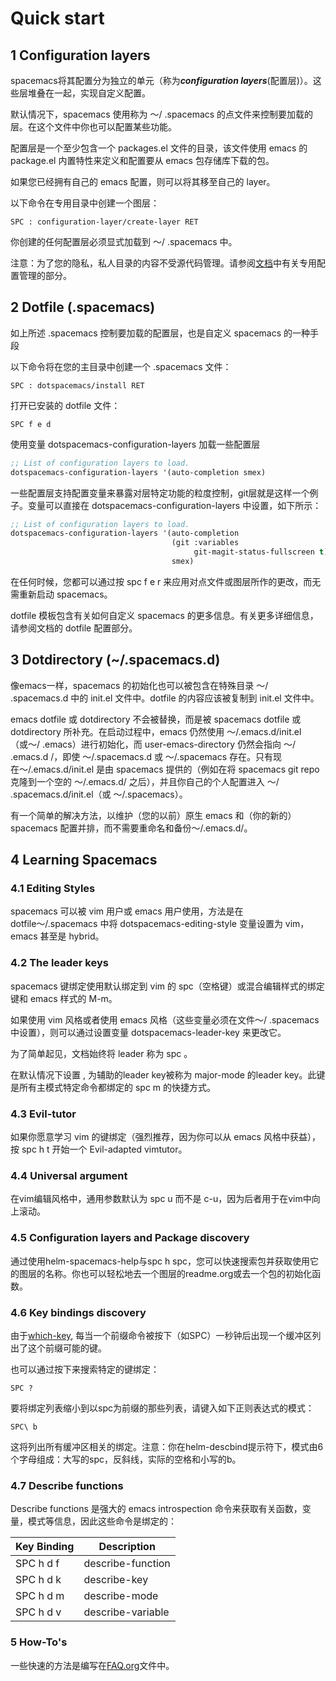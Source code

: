 # Quick start
## 1 Configuration layers
spacemacs将其配置分为独立的单元（称为***configuration layers***(配置层)）。这些层堆叠在一起，实现自定义配置。

默认情况下，spacemacs 使用称为 〜/ .spacemacs 的点文件来控制要加载的层。在这个文件中你也可以配置某些功能。

配置层是一个至少包含一个 packages.el 文件的目录，该文件使用 emacs 的 package.el 内置特性来定义和配置要从 emacs 包存储库下载的包。

如果您已经拥有自己的 emacs 配置，则可以将其移至自己的 layer。

以下命令在专用目录中创建一个图层：

```
SPC : configuration-layer/create-layer RET
```

你创建的任何配置层必须显式加载到 〜/ .spacemacs 中。

注意：为了您的隐私，私人目录的内容不受源代码管理。请参阅[文档](http://spacemacs.org/doc/DOCUMENTATION.html)中有关专用配置管理的部分。

## 2 Dotfile (.spacemacs)
如上所述 .spacemacs 控制要加载的配置层，也是自定义 spacemacs 的一种手段

以下命令将在您的主目录中创建一个 .spacemacs 文件：


```
SPC : dotspacemacs/install RET
```
打开已安装的 dotfile 文件：

```
SPC f e d
```
使用变量 dotspacemacs-configuration-layers 加载一些配置层


```lisp
;; List of configuration layers to load.
dotspacemacs-configuration-layers '(auto-completion smex)
```
一些配置层支持配置变量来暴露对层特定功能的粒度控制，git层就是这样一个例子。变量可以直接在 dotspacemacs-configuration-layers 中设置，如下所示：

```lisp
;; List of configuration layers to load.
dotspacemacs-configuration-layers '(auto-completion
                                    (git :variables
                                         git-magit-status-fullscreen t)
                                    smex)
```
在任何时候，您都可以通过按 spc f e r 来应用对点文件或图层所作的更改，而无需重新启动 spacemacs。

dotfile 模板包含有关如何自定义 spacemacs 的更多信息。有关更多详细信息，请参阅文档的 dotfile 配置部分。

## 3 Dotdirectory (~/.spacemacs.d)
像emacs一样，spacemacs 的初始化也可以被包含在特殊目录 〜/ .spacemacs.d 中的 init.el 文件中。dotfile 的内容应该被复制到 init.el 文件中。

emacs dotfile 或 dotdirectory 不会被替换，而是被 spacemacs dotfile 或  dotdirectory 所补充。在启动过程中，emacs 仍然使用 〜/.emacs.d/init.el（或〜/ .emacs）进行初始化，而 user-emacs-directory 仍然会指向 〜/ .emacs.d /，即使 〜/.spacemacs.d 或 〜/.spacemacs 存在。只有现在〜/.emacs.d/init.el 是由 spacemacs 提供的（例如在将 spacemacs git repo 克隆到一个空的 〜/.emacs.d/ 之后），并且你自己的个人配置进入 〜/ .spacemacs.d/init.el（或 〜/.spacemacs）。

有一个简单的解决方法，以维护（您的以前）原生 emacs 和（你的新的）spacemacs 配置并排，而不需要重命名和备份〜/.emacs.d/。

## 4 Learning Spacemacs
### 4.1 Editing Styles
spacemacs 可以被 vim 用户或 emacs 用户使用，方法是在 dotfile〜/.spacemacs 中将 dotspacemacs-editing-style 变量设置为 vim，emacs 甚至是 hybrid。
### 4.2 The leader keys
spacemacs 键绑定使用默认绑定到 vim 的 spc（空格键）或混合编辑样式的绑定键和 emacs 样式的 M-m。

如果使用 vim 风格或者使用 emacs 风格（这些变量必须在文件〜/ .spacemacs中设置），则可以通过设置变量 dotspacemacs-leader-key 来更改它。

为了简单起见，文档始终将 leader 称为 spc 。

在默认情况下设置 , 为辅助的leader key被称为 major-mode 的leader key。此键是所有主模式特定命令都绑定的 spc m 的快捷方式。

### 4.3 Evil-tutor
如果你愿意学习 vim 的键绑定（强烈推荐，因为你可以从 emacs 风格中获益），按 spc h t 开始一个 Evil-adapted vimtutor。

### 4.4 Universal argument
在vim编辑风格中，通用参数默认为 spc u 而不是 c-u，因为后者用于在vim中向上滚动。

### 4.5 Configuration layers and Package discovery
通过使用helm-spacemacs-help与spc h spc，您可以快速搜索包并获取使用它的图层的名称。你也可以轻松地去一个图层的readme.org或去一个包的初始化函数。

### 4.6 Key bindings discovery
由于[which-key](https://github.com/justbur/emacs-which-key), 每当一个前缀命令被按下（如SPC）一秒钟后出现一个缓冲区列出了这个前缀可能的键。

也可以通过按下来搜索特定的键绑定：

```
SPC ?
```

要将绑定列表缩小到以spc为前缀的那些列表，请键入如下正则表达式的模式：


```
SPC\ b
```

这将列出所有缓冲区相关的绑定。注意：你在helm-descbind提示符下，模式由6个字母组成：大写的spc，反斜线，实际的空格和小写的b。

### 4.7 Describe functions
Describe functions 是强大的 emacs introspection 命令来获取有关函数，变量，模式等信息，因此这些命令是绑定的：

Key Binding | Description
---|---
SPC h d f | describe-function
SPC h d k | describe-key
SPC h d m | describe-mode
SPC h d v | describe-variable

### 5 How-To's
一些快速的方法是编写在[FAQ.org](http://spacemacs.org/doc/FAQ.html#MissingReference)文件中。



